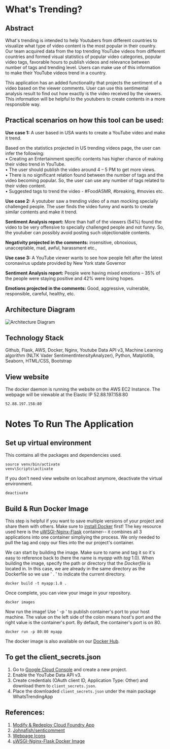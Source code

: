 # **What's Trending?**
## **Abstract**
What's trending is intended to help Youtubers from different countries to visualize what type of video content is the most popular in their country. Our team acquired data from the top trending YouTube videos from different countries and formed visual statistics of popular video categories, popular video tags, favorable hours to publish videos and relevance between number of tags and trending level. Users can make use of this information to make their YouTube videos trend in a country.

This application has an added functionality that projects the sentiment of a video based on the viewer comments. User can use this sentimental analysis result to find out how exactly is the video received by the viewers. This information will be helpful to the youtubers to create contents in a more responsible way.

## **Practical scenarios on how this tool can be used:**

**Use case 1:** A user based in USA wants to create a YouTube video and make it trend.

Based on the statistics projected in US trending videos page, the user can infer the following:<br>
•	 Creating an Entertainment specific contents has higher chance of making their video trend in YouTube.<br>
•	 The user should publish the video around 4 – 5 PM to get more views.<br>
•	 There is no significant relation found between the number of tags and the video becoming popular. So, the user can use any number of tags related to their video content.<br>
•	 Suggested tags to trend the video - #FoodASMR, #breaking, #movies etc.


**Use case 2:** A youtuber saw a trending video of a man mocking specially challenged people. The user finds the video funny and wants to create similar contents and make it trend. 

**Sentiment Analysis report:**
More than half of the viewers (54%) found the video to be very offensive to specially challenged people and not funny. So, the youtuber can possibly avoid posting such objectionable contents.

**Negativity projected in the comments:**
insensitive, obnoxious, unacceptable, mad, awful, harassment etc.,


**Use case 3:** A YouTube viewer wants to see how people felt after the latest coronavirus update provided by New York state Governor

**Sentiment Analysis report:**
People were having mixed emotions – 35% of the people were staying positive and 42% were losing hopes.

**Emotions projected in the comments:**
Good, aggressive, vulnerable, responsible, careful, healthy,  etc.


## **Architecture Diagram**
![Architecture Diagram](https://github.com/SJSUSpring2020-CMPE272/Whats-Trending/blob/develop/Final%20Architecture.png)


## **Technology Stack**
Github, Flask, AWS, Docker, Nginx, Youtube Data API v3, Machine Learning algorithm (NLTK Vader SentimentIntensityAnalyzer), Python, Matplotlib, Seaborn, HTML/CSS, Bootstrap


## **View website**
The docker daemon is running the website on the AWS EC2 Instance. The webpage will be viewable at the Elastic IP 52.88.197.158:80 
```
52.88.197.158:80
```

# **Notes To Run The Application**

## **Set up virtual environment**
This contains all the packages and dependencies used. 
```
source venv/bin/activate
venv\Scripts\activate
```

If you don't need view website on localhost anymore, deactivate the virtual environment. 
```
deactivate
```

## Build & Run Docker Image 
This step is helpful if you want to save multiple versions of your project and share them with others. Make sure to [install
Docker](https://www.docker.com/products/docker-desktop) first! The key resource used here is the [uWSGI-Nginx-Flask](https://hub.docker.com/r/tiangolo/uwsgi-nginx-flask/)
container-- it combines all 3 applications into one container simpliying the process. We only needed to pull the tag and copy our files into the our
project's container.

We can start by building the image. Make sure to name and tag it so it's easy to reference back to (here the name is *myapp* with *tag* 1.0). When building the image, specify the path or directory that the *Dockerfile*
is located in. In this case, we are already in the same directory as the Dockerfile so we use ' . ' to indicate the current directory. 
```
docker build -t myapp:1.0 .
```

Once complete, you can view your image in your repository. 
```
docker images
```

Now run the image! Use ' -p ' to publish container's port to your host machine. The value on the left side of the colon
means host's port and the right value is the container's port. By default, the container's port is on 80. 
```
docker run -p 80:80 myapp
```

The docker image is also available on our [Docker Hub](https://hub.docker.com/repository/docker/lindatvy/whatstrendingapp).

## To get the client_secrets.json
1. Go to [Google Cloud Console](https://console.cloud.google.com) and create a new project. 
2. Enable the YouTube Data API v3.
3. Create credentials (OAuth client ID, Application Type: Other) and download them to `client_secrets.json`.
4. Place the downloaded `client_secrets.json` under the main package WhatsTrendingApp

## **References:**
1. [Modify & Redeploy Cloud Foundry App](https://cloud.ibm.com/docs/starters?topic=starters-download-modify-and-redeploy-your-cloud-foundry-app-with-the-command-line-interface)
2. [Johnafish/senticomment](https://github.com/johnafish/senticomment)
3. [Webpage Icons](https://www.flaticon.com/packs/survey-feedback-2)
4. [uWSGI-Nginx-Flask Docker Image](https://hub.docker.com/r/tiangolo/uwsgi-nginx-flask/)
